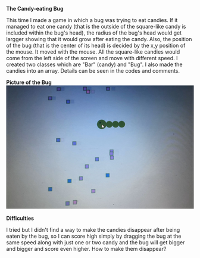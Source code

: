 **The Candy-eating Bug**

This time I made a game in which a bug was trying to eat candies. If it managed to eat one candy (that is the outside of the square-like candy is included within the bug's head), the radius of the bug's head would get largger showing that it would grow after eating the candy. Also, the position of the bug (that is the center of its head) is decided by the x,y position of the mouse. It moved with the mouse. All the square-like candies would come from the left side of the screen and move with different speed. I created two classes which are "Bar" (candy) and "Bug". I also made the candies into an array. Details can be seen in the codes and comments.

**Picture of the Bug**
![](april7pic.jpg)

**Difficulties**

I tried but I didn't find a way to make the candies disappear after being eaten by the bug, so I can score high simply by dragging the bug at the same speed along with just one or two candy and the bug will get bigger and bigger and score even higher. How to make them disappear?
